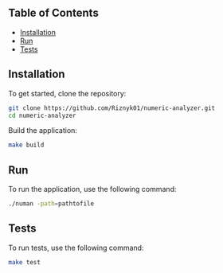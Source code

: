 ## Table of Contents

- [Installation](#installation)
- [Run](#run)
- [Tests](#tests)

## Installation

To get started, clone the repository:

```bash
git clone https://github.com/Riznyk01/numeric-analyzer.git
cd numeric-analyzer
```

Build the application:
```bash
make build
```
## Run

To run the application, use the following command:

```bash
./numan -path=pathtofile
```

## Tests

To run tests, use the following command:

```bash
make test
```